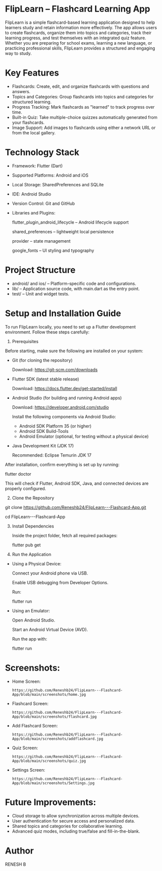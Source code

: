 # FlipLearn – Flashcard Learning App

FlipLearn is a simple flashcard-based learning application designed to help learners study and retain information more effectively. The app allows users to create flashcards, organize them into topics and categories, track their learning progress, and test themselves with an integrated quiz feature. Whether you are preparing for school exams, learning a new language, or practicing professional skills, FlipLearn provides a structured and engaging way to study.

# Key Features

* Flashcards: Create, edit, and organize flashcards with questions and answers.
* Topics and Categories: Group flashcards into topics and categories for structured learning.
* Progress Tracking: Mark flashcards as "learned" to track progress over time.
* Built-in Quiz: Take multiple-choice quizzes automatically generated from your flashcards.
* Image Support: Add images to flashcards using either a network URL or from the local gallery.

# Technology Stack

* Framework: Flutter (Dart)
* Supported Platforms: Android and iOS
* Local Storage: SharedPreferences and SQLite
* IDE: Android Studio
* Version Control: Git and GitHub
* Libraries and Plugins:
  
    flutter_plugin_android_lifecycle – Android lifecycle support
  
    shared_preferences – lightweight local persistence
  
    provider – state management
  
    google_fonts – UI styling and typography
  

# Project Structure

* android/ and ios/ – Platform-specific code and configurations.
* lib/ – Application source code, with main.dart as the entry point.
* test/ – Unit and widget tests.
  
# Setup and Installation Guide

To run FlipLearn locally, you need to set up a Flutter development environment. Follow these steps carefully:

1. Prerequisites

Before starting, make sure the following are installed on your system:

* Git (for cloning the repository)
  
    Download: https://git-scm.com/downloads
  
* Flutter SDK (latest stable release)
  
    Download: https://docs.flutter.dev/get-started/install
  
* Android Studio (for building and running Android apps)
  
    Download: https://developer.android.com/studio
  
    Install the following components via Android Studio:

    *  Android SDK Platform 35 (or higher)
    * Android SDK Build-Tools
    * Android Emulator (optional, for testing without a physical device)
      
* Java Development Kit (JDK 17)
  
    Recommended: Eclipse Temurin JDK 17

After installation, confirm everything is set up by running:

flutter doctor

This will check if Flutter, Android SDK, Java, and connected devices are properly configured.

2. Clone the Repository

git clone https://github.com/Reneshb24/FlipLearn---Flashcard-App.git

cd FlipLearn---Flashcard-App

3. Install Dependencies

    Inside the project folder, fetch all required packages:

    flutter pub get

4. Run the Application

* Using a Physical Device:
  
    Connect your Android phone via USB.
  
    Enable USB debugging from Developer Options.
  
    Run:
  
    flutter run

* Using an Emulator:
  
    Open Android Studio.
  
    Start an Android Virtual Device (AVD).
  
    Run the app with:
  
    flutter run
  
# Screenshots:

* Home Screen:
  
      https://github.com/Reneshb24/FlipLearn---Flashcard-App/blob/main/screenshots/home.jpg

* Flashcard Screen:
  
      https://github.com/Reneshb24/FlipLearn---Flashcard-App/blob/main/screenshots/flashcard.jpg
  
* Add Flashcard Screen:
  
      https://github.com/Reneshb24/FlipLearn---Flashcard-App/blob/main/screenshots/addflashcard.jpg
  
* Quiz Screen:
  
      https://github.com/Reneshb24/FlipLearn---Flashcard-App/blob/main/screenshots/quiz.jpg

* Settings Screen:
  
      https://github.com/Reneshb24/FlipLearn---Flashcard-App/blob/main/screenshots/Settings.jpg

# Future Improvements:

* Cloud storage to allow synchronization across multiple devices.
* User authentication for secure access and personalized data.
* Shared topics and categories for collaborative learning.
* Advanced quiz modes, including true/false and fill-in-the-blank.

# Author
  RENESH B
